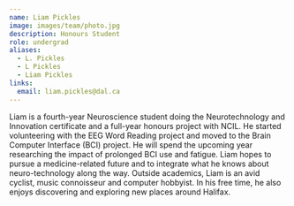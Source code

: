 ```yaml
---
name: Liam Pickles
image: images/team/photo.jpg
description: Honours Student
role: undergrad
aliases:
  - L. Pickles
  - L Pickles
  - Liam Pickles
links:
  email: liam.pickles@dal.ca
---
```


Liam is a fourth-year Neuroscience student doing the Neurotechnology and Innovation certificate and a full-year honours project with NCIL. He started volunteering with the EEG Word Reading project and moved to the Brain Computer Interface (BCI) project. He will spend the upcoming year researching the impact of prolonged BCI use and fatigue. Liam hopes to pursue a medicine-related future and to integrate what he knows about neuro-technology along the way. Outside academics, Liam is an avid cyclist, music connoisseur and computer hobbyist. In his free time, he also enjoys discovering and exploring new places around Halifax.